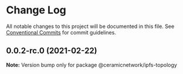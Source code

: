 # Change Log

All notable changes to this project will be documented in this file.
See [Conventional Commits](https://conventionalcommits.org) for commit guidelines.

## 0.0.2-rc.0 (2021-02-22)

**Note:** Version bump only for package @ceramicnetwork/ipfs-topology
